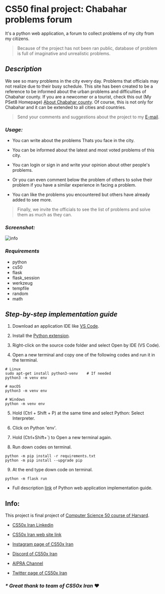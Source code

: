 # CS50 final project: Chabahar problems forum

It's a python web application, a forum to collect problems of my city from my citizens.
> Because of the project has not been ran public, database of problem is full of imaginative and unrealistic problems.

## ***Description***

We see so many problems in the city every day. Problems that officials may not realize due to their busy schedule.
This site has been created to be a reference to be informed about the urban problems and difficulties of Chabahar
county. If you are a newcomer or a tourist, check this out (My PSet8 Homepage)
[About Chabahar county](https://moqdm.github.io/cs50/Homepage/). Of course, this is not only for Chabahar and it
can be extended to all cities and countries.

> Send your comments and suggestions about the project to my [E-mail](mailto:moh.talha.iqbal@gmail.com).




### ***Usage:***

- You can write about the problems Thats you face in the city.

- You can be informed about the latest and most voted problems of this city.

- You can login or sign in and write your opinion about other people's problems.

- Or you can even comment below the problem of others to solve their problem if you have a similar experience in facing a problem.

- You can like the problems you encountered but others have already added to see more.

> Finally, we invite the officials to see the list of problems and solve them as much as they can.

### ***Screenshot:***

![info](https://b2n.ir/m00435)

### ***Requirements***

- python
- cs50
- flask
- flask_session
- werkzeug
- tempfile
- random
- math

## ***Step-by-step implementation guide***

1. Download an application IDE like [VS Code](https://code.visualstudio.com/Download).

2. Install the [Python extension](https://marketplace.visualstudio.com/items?itemName=ms-python.python).

3. Right-click on the source code folder and select Open by IDE (VS Code).

4. Open a new terminal and copy one of the following codes and run it in the terminal.

```
# Linux
sudo apt-get install python3-venv    # If needed
python3 -m venv env

# macOS
python3 -m venv env

# Windows
python -m venv env
```

5. Hold (Ctrl + Shift + P) at the same time and select Python: Select Interpreter.

6. Click on Python 'env'.

7. Hold (Ctrl+Shift+`) to Open a new terminal again.

8. Run down codes on terminal.

```
python -m pip install -r requirements.txt
python -m pip install --upgrade pip
```

9. At the end type down code on terminal.

```
python -m flask run
```
- Full description [link](https://code.visualstudio.com/docs/python/tutorial-flask) of Python web application implementation guide.

## Info:

This project is final project of [Computer Science 50 course of Harvard](https://cs50.harvard.edu/).

- [CS50x Iran Linkedin](https://www.linkedin.com/company/cs50xiran)

- [CS50x Iran web site link](https://cs50x.ir)

- [Instagram page of CS50x Iran](https://www.instagram.com/cs50xiran)

- [Discord of CS50x Iran](https://discord.gg/H3uAcuQDAq)

- [AIPRA Channel](https://www.youtube.com/c/AIPRA)

- [Twitter page of CS50x Iran](https://twitter.com/cs50xiran)
### ***\* Great thank to team of CS50x Iran*** ❤
